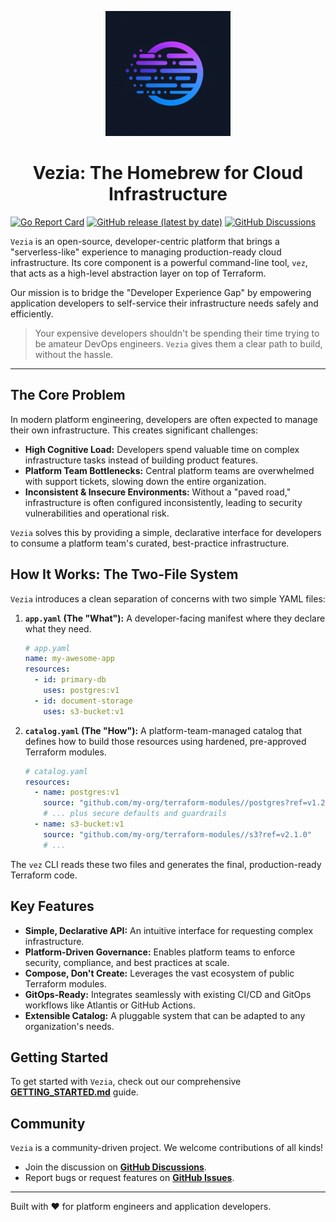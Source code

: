 <p align="center">
  <img src="assets/logo.png" alt="Vezia logo" width="200"/>
</p>
<h1 align="center">Vezia: The Homebrew for Cloud Infrastructure</h1>

[![Go Report Card](https://goreportcard.com/badge/github.com/Vezia/vez-cli)](https://goreportcard.com/report/github.com/Vezia/vez-cli)
[![GitHub release (latest by date)](https://img.shields.io/github/v/release/Vezia/vez-cli)](https://github.com/Vezia/vez-cli/releases)
[![GitHub Discussions](https://img.shields.io/github/discussions/Vezia/vez-cli)](https://github.com/Vezia/vez-cli/discussions)

`Vezia` is an open-source, developer-centric platform that brings a "serverless-like" experience to managing production-ready cloud infrastructure. Its core component is a powerful command-line tool, `vez`, that acts as a high-level abstraction layer on top of Terraform.

Our mission is to bridge the "Developer Experience Gap" by empowering application developers to self-service their infrastructure needs safely and efficiently.

> Your expensive developers shouldn't be spending their time trying to be amateur DevOps engineers. `Vezia` gives them a clear path to build, without the hassle.

---

## The Core Problem

In modern platform engineering, developers are often expected to manage their own infrastructure. This creates significant challenges:
*   **High Cognitive Load:** Developers spend valuable time on complex infrastructure tasks instead of building product features.
*   **Platform Team Bottlenecks:** Central platform teams are overwhelmed with support tickets, slowing down the entire organization.
*   **Inconsistent & Insecure Environments:** Without a "paved road," infrastructure is often configured inconsistently, leading to security vulnerabilities and operational risk.

`Vezia` solves this by providing a simple, declarative interface for developers to consume a platform team's curated, best-practice infrastructure.

## How It Works: The Two-File System

`Vezia` introduces a clean separation of concerns with two simple YAML files:

1.  **`app.yaml` (The "What"):** A developer-facing manifest where they declare what they need.
    ```yaml
    # app.yaml
    name: my-awesome-app
    resources:
      - id: primary-db
        uses: postgres:v1
      - id: document-storage
        uses: s3-bucket:v1
    ```

2.  **`catalog.yaml` (The "How"):** A platform-team-managed catalog that defines how to build those resources using hardened, pre-approved Terraform modules.
    ```yaml
    # catalog.yaml
    resources:
      - name: postgres:v1
        source: "github.com/my-org/terraform-modules//postgres?ref=v1.2.0"
        # ... plus secure defaults and guardrails
      - name: s3-bucket:v1
        source: "github.com/my-org/terraform-modules//s3?ref=v2.1.0"
        # ...
    ```

The `vez` CLI reads these two files and generates the final, production-ready Terraform code.

## Key Features

*   **Simple, Declarative API:** An intuitive interface for requesting complex infrastructure.
*   **Platform-Driven Governance:** Enables platform teams to enforce security, compliance, and best practices at scale.
*   **Compose, Don't Create:** Leverages the vast ecosystem of public Terraform modules.
*   **GitOps-Ready:** Integrates seamlessly with existing CI/CD and GitOps workflows like Atlantis or GitHub Actions.
*   **Extensible Catalog:** A pluggable system that can be adapted to any organization's needs.

## Getting Started

To get started with `Vezia`, check out our comprehensive **[GETTING_STARTED.md](docs/GETTING_STARTED.md)** guide.

## Community

`Vezia` is a community-driven project. We welcome contributions of all kinds!
*   Join the discussion on **[GitHub Discussions](https://github.com/Vezia/vez-cli/discussions)**.
*   Report bugs or request features on **[GitHub Issues](https://github.com/Vezia/vez-cli/issues)**.

---

Built with ❤️ for platform engineers and application developers.
